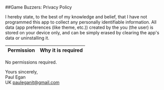 ##Game Buzzers: Privacy Policy

I hereby state, to the best of my knowledge and belief, that I have not programmed this app to collect any personally identifiable information. All data (app preferences (like theme, etc.)) created by the you (the user) is stored on your device only, and can be simply erased by clearing the app's data or uninstalling it.

| Permission | Why it is required |
| :---: | --- |

No permissions required.

Yours sincerely,  
Paul Egan  
UK 
pauleganit@gmail.com
